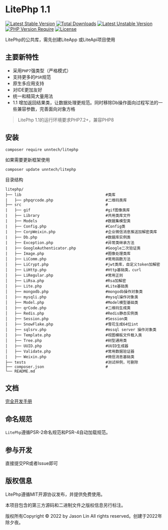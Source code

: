
LitePhp 1.1
===============

[![Latest Stable Version](https://poser.pugx.org/unntech/liteapi/v/stable)](https://packagist.org/packages/unntech/litephp)
[![Total Downloads](https://poser.pugx.org/unntech/litephp/downloads)](https://packagist.org/packages/unntech/litephp)
[![Latest Unstable Version](http://poser.pugx.org/unntech/litephp/v/unstable)](https://packagist.org/packages/unntech/litephp)
[![PHP Version Require](http://poser.pugx.org/unntech/litephp/require/php)](https://packagist.org/packages/unntech/litephp)
[![License](https://poser.pugx.org/unntech/litephp/license)](https://packagist.org/packages/unntech/litephp)

LitePhp的公共库，需先创建LiteApp 或LiteApi项目使用



## 主要新特性

* 采用`PHP7`强类型（严格模式）
* 支持更多的`PSR`规范
* 原生多应用支持
* 对IDE更加友好
* 统一和精简大量用法
* 1.1 增加返回结果类，让数据处理更规范。同时移除Db操作面向过程写法的一些兼容参数，完善面向对象方格


> LitePhp 1.1的运行环境要求PHP7.2+，兼容PHP8

## 安装

~~~
composer require unntech/litephp
~~~


如果需要更新框架使用
~~~
composer update unntech/litephp
~~~

目录结构
~~~
litephp/
├── lib                                     #类库
|   ├── phpqrcode.php                       #二维码类库
├── src                                     #
|   ├── gif                                 #gif图像类库
|   ├── Library                             #共用类库文件
|   ├── Models                              #数据集模型类
|   ├── Config.php                          #Config类
|   ├── CorpWeixin.php                      #企业微信消息推送加解密类库
|   ├── Db.php                              #数据库实例类
|   ├── Exception.php                       #异常类继承方法
|   ├── GoogleAuthenticator.php             #Google二次验证类
|   ├── Image.php                           #图像处理类库
│   ├── LiComm.php                          #常用函数方法
│   ├── LiCrypt.php                         #jwt类库，自定义token加解密
│   ├── LiHttp.php                          #Http基础类，curl
│   ├── LiRegular.php                       #常用正则
│   ├── LiRsa.php                           #Rsa加解密
│   ├── Lite.php                            #Lite基础类
│   ├── mongodb.php                         #mongodb操作对象类
│   ├── mysqli.php                          #mysql操作对象类
│   ├── Model.php                           #Model模型基础类
│   ├── qrCode.php                          #二维码生成类
│   ├── Redis.php                           #Redis静态实例类
│   ├── Session.php                         #Session类
│   ├── SnowFlake.php                       #雪花生成64位int
│   ├── sqlsrv.php                          #mssql server 操作对象类
│   ├── Template.php                        #视图模板文件载入类
│   ├── Tree.php                            #树型通用类
│   ├── UUID.php                            #UUID生成器
│   ├── Validate.php                        #常用数据验证器
│   ├── Weixin.php                          #微信消息基础类
├── tests                                   #测试样例，可删除
├── composer.json                           #
└── README.md
~~~

## 文档

[完全开发手册](#)

## 命名规范

`LitePhp`遵循PSR-2命名规范和PSR-4自动加载规范。

## 参与开发

直接提交PR或者Issue即可

## 版权信息

LitePhp遵循MIT开源协议发布，并提供免费使用。

本项目包含的第三方源码和二进制文件之版权信息另行标注。

版权所有Copyright © 2022 by Jason Lin All rights reserved。创建于2022年除夕夜。


